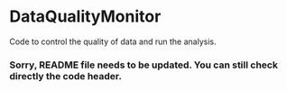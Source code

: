 # DataQualityMonitor
Code to control the quality of data and run the analysis.

### Sorry, README file needs to be updated. You can still check directly the code header.
